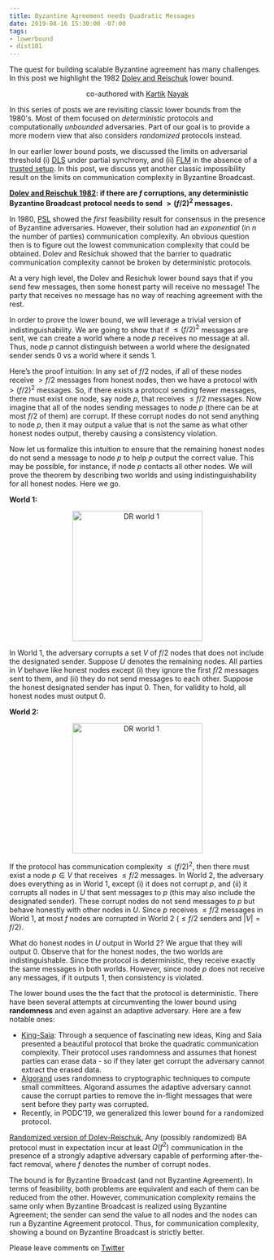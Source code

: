 ```yaml
---
title: Byzantine Agreement needs Quadratic Messages
date: 2019-08-16 15:30:00 -07:00
tags:
- lowerbound
- dist101
---
```


The quest for building scalable Byzantine agreement has many challenges. In this post we highlight the 1982 [Dolev and Reischuk](http://hebuntu.cs.huji.ac.il/~dolev/pubs/p132-dolev.pdf) lower bound.


<p align="center">
  co-authored with <a href="https://users.cs.duke.edu/~kartik">Kartik</a> <a href="https://twitter.com/kartik1507">Nayak</a>
</p>


In this series of posts we are revisiting classic lower bounds from the 1980's. Most of them focused on *deterministic* protocols and computationally *unbounded* adversaries. Part of our goal is to provide a more modern view that also considers *randomized* protocols instead.

In our earlier lower bound posts, we discussed the limits on adversarial threshold (i) [DLS](https://ittaiab.github.io/2019-06-25-on-the-impossibility-of-byzantine-agreement-for-n-equals-3f-in-partial-synchrony/) under partial synchrony, and (ii) [FLM](https://ittaiab.github.io/2019-08-02-byzantine-agreement-is-impossible-for-$n-slash-leq-3-f$-is-the-adversary-can-easily-simulate/) in the absence of a [trusted setup](https://ittaiab.github.io/2019-07-18-setup-assumptions/). In this post, we discuss yet another classic impossibility result on the limits on communication complexity in Byzantine Broadcast. 

**[Dolev and Reischuk 1982](http://hebuntu.cs.huji.ac.il/~dolev/pubs/p132-dolev.pdf): if there are $f$ corruptions, any deterministic Byzantine Broadcast protocol needs to send $> (f/2)^2$ messages.** 


In 1980, [PSL](https://lamport.azurewebsites.net/pubs/reaching.pdf) showed the *first* feasibility result for consensus in the presence of Byzantine adversaries. However, their solution had an *exponential* (in $n$ the number of parties) communication complexity. An obvious question then is to figure out the lowest communication complexity that could be obtained. Dolev and Resichuk showed that the barrier to quadratic communication complexity cannot be broken by deterministic protocols.

At a very high level, the Dolev and Resichuk lower bound says that if you send few messages, then some honest party will receive no message! The party that receives no message has no way of reaching agreement with the rest.

In order to prove the lower bound, we will leverage a trivial version of indistinguishability. We are going to show that if $\leq (f/2)^2$ messages are sent, we can create a world where a node $p$ receives no message at all. Thus, node $p$ cannot distinguish between a world where the designated sender sends 0 vs a world where it sends 1.

Here’s the proof intuition: In any set of $f/2$ nodes, if all of these nodes receive $> f/2$ messages from honest nodes, then we have a protocol with $> (f/2)^2$ messages. So, if there exists a protocol sending fewer messages, there must exist one node, say node $p$, that receives $\leq f/2$ messages. Now imagine that all of the nodes sending messages to node $p$ (there can be at most $f/2$ of them) are corrupt. If these corrupt nodes do not send anything to node $p$, then it may output a value that is not the same as what other honest nodes output, thereby causing a consistency violation.

Now let us formalize this intuition to ensure that the remaining honest nodes do not send a message to node $p$ to help $p$ output the correct value. This may be possible, for instance, if node $p$ contacts all other nodes. We will prove the theorem by describing two worlds and using indistinguishability for all honest nodes. Here we go.

**World 1:** 

<p align="center">
  <img src="/uploads/dr-world1.png" width="256" title="DR world 1">
</p>

In World 1, the adversary corrupts a set $V$ of $f/2$ nodes that does not include the designated sender. Suppose $U$ denotes the remaining nodes. All parties in $V$ behave like honest nodes except (i) they ignore the first $f/2$ messages sent to them, and (ii) they do not send messages to each other. Suppose the honest designated sender has input 0. Then, for validity to hold, all honest nodes must output 0.

**World 2:**

<p align="center">
  <img src="/uploads/dr-world1.png" width="256" title="DR world 1">
</p>

If the protocol has communication complexity $\leq (f/2)^2$, then there must exist a node $p \in V$ that receives $\leq f/2$ 
messages. In World 2, the adversary does everything as in World 1, except (i) it does not corrupt $p$, and (ii) it corrupts all nodes in $U$ that sent messages to $p$ (this may also include the designated sender). These corrupt nodes do not send messages to $p$ but behave honestly with other nodes in $U$. Since $p$ receives $\leq f/2$ messages in World 1, at most $f$ nodes are corrupted in World 2 ($\leq f/2$ senders and $|V| = f/2$).

What do honest nodes in $U$ output in World 2? We argue that they will output 0. Observe that for the honest nodes, the two worlds are indistinguishable. Since the protocol is deterministic, they receive exactly the same messages in both worlds. However, since node $p$ does not receive any messages, if it outputs 1, then consistency is violated.


The lower bound uses the the fact that the protocol is deterministic. There have been several attempts at circumventing the lower bound using **randomness** and even against an adaptive adversary. Here are a few notable ones:
- [King-Saia](https://arxiv.org/pdf/1002.4561.pdf): Through a sequence of fascinating new ideas, King and Saia presented a beautiful protocol that broke the quadratic communication complexity. Their protocol uses randomness and assumes that honest parties can erase data - so if they later get corrupt the adversary cannot extract the erased data. 
- [Algorand](https://www.sciencedirect.com/science/article/pii/S030439751930091X?via%3Dihub) uses randomness to cryptographic techniques to compute small committees. Algorand assumes the adaptive adversary cannot cause the corrupt parties to remove the in-flight messages that were sent before they party was corrupted.
- Recently, in PODC’19, we generalized this lower bound for a randomized protocol.

[Randomized version of Dolev-Reischuk.](https://users.cs.duke.edu/~kartik/papers/podc2019.pdf) Any (possibly randomized) BA protocol must in expectation incur at least $\Omega(f^2)$ communication in the presence of a strongly adaptive adversary capable of performing after-the-fact removal, where $f$ denotes the number of corrupt nodes.


The bound is for Byzantine Broadcast (and not Byzantine Agreement). In terms of feasibility, both problems are equivalent and each of them can be reduced from the other. However, communication complexity remains the same only when Byzantine Broadcast is realized using Byzantine Agreement; the sender can send the value to all nodes and the nodes can run a Byzantine Agreement protocol. Thus, for communication complexity, showing a bound on Byzantine Broadcast is strictly better.

Please leave comments on [Twitter](...)

